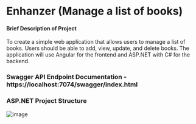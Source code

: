 # Enhanzer (Manage a list of books)

#### Brief Description of Project
To create a simple web application that allows users to manage a list of books. Users should be
able to add, view, update, and delete books. The application will use Angular for the frontend
and ASP.NET with C# for the backend.


### Swagger API Endpoint Documentation - https://localhost:7074/swagger/index.html


### ASP.NET Project Structure
![image](https://github.com/user-attachments/assets/fec58f90-b9ad-4449-a1b8-01bac914ed50)
